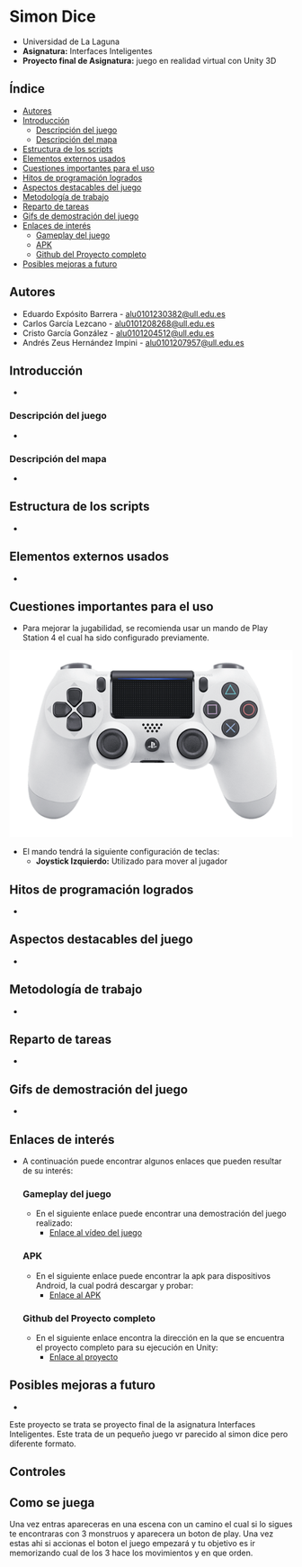 # Simon Dice
- Universidad de La Laguna
- **Asignatura:** Interfaces Inteligentes
- **Proyecto final de Asignatura:** juego en realidad virtual con Unity 3D

## Índice
- [Autores](#autores)
- [Introducción](#introducción)
  - [Descripción del juego](#descripción-del-juego)
  - [Descripción del mapa](#descripción-del-mapa)
- [Estructura de los scripts](#estructura-de-los-scripts)
- [Elementos externos usados](#elementos-externos-usados)
- [Cuestiones importantes para el uso](#cuestiones-importantes-para-el-uso)
- [Hitos de programación logrados](#hitos-de-programación-logrados)
- [Aspectos destacables del juego](#aspectos-destacables-del-juego)
- [Metodología de trabajo](#metodología-de-trabajo)
- [Reparto de tareas](#reparto-de-tareas)
- [Gifs de demostración del juego](#gifs-de-demostración-del-juego)
- [Enlaces de interés](#enlaces-de-interés)
  - [Gameplay del juego](#gameplay-del-juego)
  - [APK](#apk)
  - [Github del Proyecto completo](#github-del-proyecto-completo)
- [Posibles mejoras a futuro](#posibles-mejoras-a-futuro)

## Autores
  - Eduardo Expósito Barrera - alu0101230382@ull.edu.es
  - Carlos García Lezcano - alu0101208268@ull.edu.es
  - Cristo García González - alu0101204512@ull.edu.es
  - Andrés Zeus Hernández Impini - alu0101207957@ull.edu.es

## Introducción
-
### Descripción del juego
-
### Descripción del mapa
-

## Estructura de los scripts
-

## Elementos externos usados
-

## Cuestiones importantes para el uso
- Para mejorar la jugabilidad, se recomienda usar un mando de Play Station 4 el cual ha sido configurado previamente.

![mando ps4](./images/MandoPlay.png)

- El mando tendrá la siguiente configuración de teclas:
  - **Joystick Izquierdo:** Utilizado para mover al jugador

## Hitos de programación logrados
-

## Aspectos destacables del juego
-

## Metodología de trabajo
-

## Reparto de tareas
-

## Gifs de demostración del juego
-

## Enlaces de interés
- A continuación puede encontrar algunos enlaces que pueden resultar de su interés:

  ### Gameplay del juego
  - En el siguiente enlace puede encontrar una demostración del juego realizado:
    - [Enlace al vídeo del juego]()
  
  ### APK
  - En el siguiente enlace puede encontrar la apk para dispositivos Android, la cual podrá descargar y probar:
    - [Enlace al APK]()
   
  ### Github del Proyecto completo
  - En el siguiente enlace encontra la dirección en la que se encuentra el proyecto completo para su ejecución en Unity:
    - [Enlace al proyecto]() 

## Posibles mejoras a futuro
-

  
Este proyecto se trata se proyecto final de la asignatura Interfaces Inteligentes. Este trata de un pequeño juego vr parecido al simon dice pero diferente formato.

## Controles



## Como se juega
Una vez entras apareceras en una escena con un camino el cual si lo sigues te encontraras con 3 monstruos y aparecera un boton de play.
Una vez estas ahi si accionas el boton el juego empezará y tu objetivo es ir memorizando cual de los 3 hace los movimientos y en que orden.
